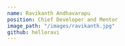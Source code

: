 ```yaml
---
name: Ravikanth Andhavarapu
position: Chief Developer and Mentor
image_path: "/images/ravikanth.jpg"
github: helloravi
---
```

